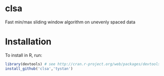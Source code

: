 # clsa
Fast min/max sliding window algorithm on unevenly spaced data

# Installation
To install in R, run:
```R
library(devtools) # see http://cran.r-project.org/web/packages/devtools/README.html
install_github('clsa','tystan')
```
